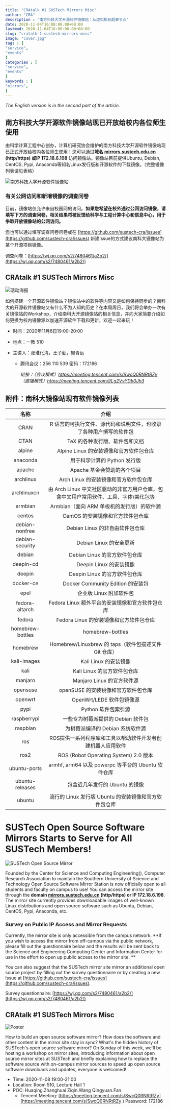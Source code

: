 ```yaml
---
title: "CRAtalk #1 SUSTech Mirrors Misc"                         
author: "CRA"  
description : "南方科技大学开源软件镜像站：从虚拟机到超算节点"    
date: 2020-11-04T16:00:00.00+08:00
lastmod: 2020-11-04T16:00:00.00+08:00
slug: "cratalk-1-sustech-mirrors-misc"
image: "cover.jpg"
tags : [                                    
"service",
"events"
]
categories : [                              
"service",
"events"
]
keywords : [                                
"mirrors",
]
---
```


*The English version is in the second part of the article.*

## 南方科技大学开源软件镜像站现已开放给校内各位师生使用

由科学计算工程中心创办，计算机研究协会维护的南方科技大学开源软件镜像站现已正式开放给校内各位师生使用！您可以通过**域名 [mirrors.sustech.edu.cn](http://mirrors.sustech.edu.cn) (http/https)  或IP 172.18.6.198** 访问镜像站。镜像站目前提供Ubuntu, Debian, CentOS, Pypi, Anaconda等知名Linux发行版和开源软件的下载镜像。（完整镜像列表请见表格）

![南方科技大学开源软件镜像站](screenshot.png)

### 有关公网访问和新增镜像的调查问卷

目前，镜像站仅允许来自校园网的访问。**如果您希望在校外通过公网访问镜像，请填写下方的调查问卷，相关结果将被反馈给科学与工程计算中心和信息中心，用于争取开放镜像站的公网访问。**

您也可以通过填写调查问卷问卷或在 [https://github.com/sustech-cra/issues](https://github.com/sustech-cra/issues) 新建Issue的方式建议南科大镜像站为某个开源项目镜像。

调查问卷：[https://wj.qq.com/s2/7480461/a2b2/](https://wj.qq.com/s2/7480461/a2b2/)

## CRAtalk #1 SUSTech Mirrors Misc

![活动海报](poster.jpg)

如何搭建一个开源软件镜像站？镜像站中的软件等内容又是如何保持同步的？南科大的开源软件镜像站又有什么不为人知的历史？在本周周日，我们将会举办一次有关镜像站的Workshop，介绍南科大开源镜像站的相关信息，并向大家简要介绍如何更换为校内镜像源以加速开源软件下载和更新，欢迎一起来玩！

- 时间：2020年11月8日19:00-20:00

- 地点：一教 510

- 主讲人：张淮化清，王子勤，樊青远

  - 腾讯会议：256 110 539 密码：172186

    *链接：（会议模式）https://meeting.tencent.com/s/SwcQ0RNRtRZy （直播模式）https://meeting.tencent.com/l/Lg2VvYDb0Jh3*

## 附件：南科大镜像站现有软件镜像列表

|       名称       |                             介绍                             |
| :--------------: | :----------------------------------------------------------: |
|       CRAN       | R 语言的可执行文件、源代码和说明文件，也收录了各种用户撰写的软件包 |
|       CTAN       |                TeX 的各种发行版、软件包和文档                |
|      alpine      |           Alpine Linux 的安装镜像和官方软件包仓库            |
|     anaconda     |                 用于科学计算的 Python 发行版                 |
|      apache      |                 Apache 基金会赞助的各个项目                  |
|    archlinux     |            Arch Linux 的安装镜像和官方软件包仓库             |
|   archlinuxcn    | 由 Arch Linux 中文社区驱动的非官方用户仓库，包含中文用户常用软件、工具、字体/美化包等 |
|     armbian      |          Armbian（面向 ARM 单板机的发行版）的软件源          |
|      centos      |              CentOS 的安装镜像和官方软件包仓库               |
|  debian-nonfree  |               Debian Linux 的非自由软件包仓库                |
| debian-security  |                   Debian Linux 的安全更新                    |
|      debian      |                Debian Linux 的官方软件包仓库                 |
|    deepin-cd     |                   Deepin Linux 的安装镜像                    |
|      deepin      |                Deepin Linux 的官方软件包仓库                 |
|    docker-ce     |              Docker Community Edition 的安装包               |
|       epel       |                   企业版 Linux 附加软件包                    |
|  fedora-altarch  |       Fedora Linux 额外平台的安装镜像和官方软件包仓库        |
|      fedora      |           Fedora Linux 的安装镜像和官方软件包仓库            |
| homebrew-bottles |                       homebrew-bottles                       |
|     homebrew     |    Homebrew/Linuxbrew 的 taps（软件包描述文件 Git 仓库）     |
|   kali-images    |                    Kali Linux 的安装镜像                     |
|       kali       |                 Kali Linux 的官方软件包仓库                  |
|     manjaro      |                  Manjaro Linux 的官方软件源                  |
|     opensuse     |             openSUSE 的安装镜像和官方软件包仓库              |
|     openwrt      |                  OpenWrt/LEDE 软件包镜像源                   |
|       pypi       |                     Python 软件包索引源                      |
|   raspberrypi    |              一些专为树莓派提供的 Debian 软件包              |
|     raspbian     |               为树莓派编译的 Debian 系统软件源               |
|       ros        | ROS提供一系列程序库和工具以帮助软件开发者创建机器人应用软件  |
|       ros2       |            ROS (Robot Operating System) 2.0 版本             |
|   ubuntu-ports   |      armhf, arm64 以及 powerpc 等平台的 Ubuntu 软件仓库      |
| ubuntu-releases  |                包含近几年发行的 Ubuntu 的镜像                |
|      ubuntu      |    流行的 Linux 发行版 Ubuntu 的安装镜像和官方软件包仓库     |

# SUSTech Open Source Software Mirrors Starts to Serve for All SUSTech Members!

![SUSTech Open Source Mirror](screenshot.png)

Founded by the Center for Science and Computing Engineering(), Computer Research Association to maintain the Southern University of Science and Technology Open Source Software Mirror Station is now officially open to all students and faculty on campus to use! You can access the mirror site through the **domain [mirrors.sustech.edu.cn](http://mirrors.sustech.edu.cn) (http/https) or IP 172.18.6.198**. The mirror site currently provides downloadable images of well-known Linux distributions and open source software such as Ubuntu, Debian, CentOS, Pypi, Anaconda, etc.

### Survey on Public IP Access and Mirror Requests

Currently, the mirror site is only accessible from the campus network. **If you wish to access the mirror from off-campus via the public network, please fill out the questionnaire below and the results will be sent back to the Science and Engineering Computing Center and Information Center for use in the effort to open up public access to the mirror site. **

You can also suggest that the SUSTech mirror site mirror an additional open source project by filling out the survey questionnaire or by creating a new Issue at [https://github.com/sustech-cra/issues](https://github.com/sustech-cra/issues).

Survey questionnaire: [https://wj.qq.com/s2/7480461/a2b2/](https://wj.qq.com/s2/7480461/a2b2/)

## CRAtalk #1 SUSTech Mirrors Misc

![Poster](poster.jpg)

How to build an open source software mirror? How does the software and other content in the mirror site stay in sync? What's the hidden history of SUSTech's open source software mirror? On Sunday of this week, we'll be hosting a workshop on mirror sites, introducing information about open source mirror sites at SUSTech and briefly explaining how to replace the software source with on-campus mirror sources to speed up open source software downloads and updates, everyone is welcomed!

- Time: 2020-11-08 19:00-21:00
- Location: Room 510, Lecture Hall 1
- POC: Huaqing.Zhanghuai Ziqin.Wang Qingyuan.Fan
  - Tencent Meeting: [https://meeting.tencent.com/s/SwcQ0RNRtRZy](https://meeting.tencent.com/s/SwcQ0RNRtRZy )  Password: 172186
